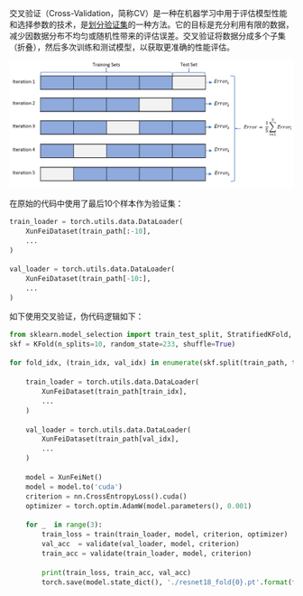 交叉验证（Cross-Validation，简称CV）是一种在机器学习中用于评估模型性能和选择参数的技术，是[划分验证集](划分验证集.md)的一种方法。它的目标是充分利用有限的数据，减少因数据分布不均匀或随机性带来的评估误差。交叉验证将数据分成多个子集（折叠），然后多次训练和测试模型，以获取更准确的性能评估。

![img](./CV.assets/1692942294569-18.png)

在原始的代码中使用了最后10个样本作为验证集：

```Python
train_loader = torch.utils.data.DataLoader(
    XunFeiDataset(train_path[:-10],
    ...
)

val_loader = torch.utils.data.DataLoader(
    XunFeiDataset(train_path[-10:],
    ...
)
```

如下使用交叉验证，伪代码逻辑如下：

```Python
from sklearn.model_selection import train_test_split, StratifiedKFold, KFold
skf = KFold(n_splits=10, random_state=233, shuffle=True)

for fold_idx, (train_idx, val_idx) in enumerate(skf.split(train_path, train_path)):

    train_loader = torch.utils.data.DataLoader(
        XunFeiDataset(train_path[train_idx],
        ...
    )
    
    val_loader = torch.utils.data.DataLoader(
        XunFeiDataset(train_path[val_idx],
        ...
    )
    
    model = XunFeiNet()
    model = model.to('cuda')
    criterion = nn.CrossEntropyLoss().cuda()
    optimizer = torch.optim.AdamW(model.parameters(), 0.001)
    
    for _  in range(3):
        train_loss = train(train_loader, model, criterion, optimizer)
        val_acc  = validate(val_loader, model, criterion)
        train_acc = validate(train_loader, model, criterion)
        
        print(train_loss, train_acc, val_acc)
        torch.save(model.state_dict(), './resnet18_fold{0}.pt'.format(fold_idx))
```

